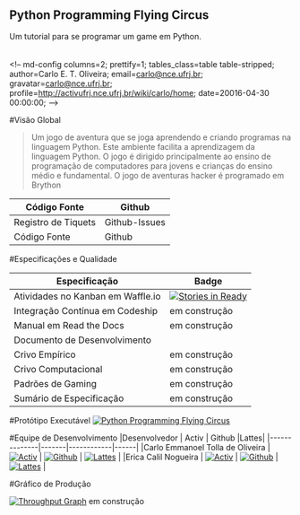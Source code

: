 ######
Python Programming Flying Circus
---

Um tutorial para se programar um game em Python.

######


<!– md-config columns=2;
 	prettify=1;
 	tables_class=table table-stripped;
 	author=Carlo E. T. Oliveira;
 	email=carlo@nce.ufrj.br;
 	gravatar=carlo@nce.ufrj.br;
 	profile=http://activufrj.nce.ufrj.br/wiki/carlo/home;
 	date=20016-04-30 00:00:00;
-->

#Visão Global

>Um jogo de aventura que se joga aprendendo e criando programas na linguagem Python.
>Este ambiente facilita a aprendizagem da linguagem Python.
>O jogo é dirigido principalmente ao ensino de programação de computadores para jovens e crianças do ensino médio e fundamental.
>O jogo de aventuras hacker é programado em Brython

|Código Fonte        |     Github    |
|--------------------|---------------|
|Registro de Tiquets |	Github-Issues|
|Código Fonte        |     Github    |


#Especificações e Qualidade

|Especificação       |     Badge    |
|--------------------|---------------|
|Atividades no Kanban em Waffle.io | [![Stories in Ready](https://badge.waffle.io/labase/i_games.svg?label=ready&title=Ready)](http://waffle.io/labase/i_games)|
|Integração Contínua em Codeship 	|em construção|
|  Manual em Read the Docs |	em construção |
|  Documento de Desenvolvimento |	|
 | Crivo Empírico |	em construção |
|  Crivo Computacional 	|em construção |
|  Padrões de Gaming |	em construção |
|  Sumário de Especificação 	|em construção|

#Protótipo Executável
[![Python Programming Flying Circus](http://s19.postimg.org/wk0v9i1fz/PPFC.jpg)]()

#Equipe de Desenvolvimento
|Desenvolvedor | Activ |	Github 	|Lattes|
|--------------|-------|------------|------|
|Carlo Emmanoel Tolla de Oliveira | [![Activ](http://activufrj.nce.ufrj.br/static/favicon.ico)](http://activufrj.nce.ufrj.br/wiki/carlo/home) | [![Github](https://assets-cdn.github.com/favicon.ico)](https://github.com/cetoli) | [![Lattes](http://buscatextual.cnpq.br/buscatextual/images/v2/fav_ico_lattes.ico)](http://lattes.cnpq.br/9627675808739540) |
|Erica Calil Nogueira | [![Activ](http://activufrj.nce.ufrj.br/static/favicon.ico)](http://activufrj.nce.ufrj.br/wiki/ericalil/home) | [![Github](https://assets-cdn.github.com/favicon.ico)](https://github.com/ericalil) | [![Lattes](http://buscatextual.cnpq.br/buscatextual/images/v2/fav_ico_lattes.ico)](http://lattes.cnpq.br/8923776012292648) |

#Gráfico de Produção

[![Throughput Graph](https://graphs.waffle.io/labase/i_games/throughput.svg)](https://waffle.io/labase/i_games/metrics/throughput)
em construção

